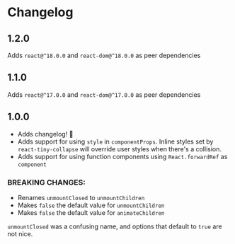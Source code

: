 # Changelog

## 1.2.0

Adds `react@^18.0.0` and `react-dom@^18.0.0` as peer dependencies

## 1.1.0

Adds `react@^17.0.0` and `react-dom@^17.0.0` as peer dependencies

## 1.0.0

- Adds changelog! 🙈
- Adds support for using `style` in `componentProps`. Inline styles set by `react-tiny-collapse` will override user styles when there's a collision.
- Adds support for using function components using `React.forwardRef` as `component`

### BREAKING CHANGES:

- Renames `unmountClosed` to `unmountChildren`
- Makes `false` the default value for `unmountChildren`
- Makes `false` the default value for `animateChildren`

`unmountClosed` was a confusing name, and options that default to `true` are not nice.
